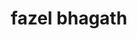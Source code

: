 ---
layout: doctor
profilePic : undefined
title: fazel bhagath
specialties: speciality of general
description: undefined
yearsOfExp: undefined
location: Srinagar
contact: undefined
hospitalName: Aamina Hospital Created By Sridhar
avl_days:  Chanapora Bypass Rd, Gulshan Nagar, Chanpora, Srinagar, Jammu and Kashmir 190015
_id: 669645e6a240325279c303aa
---